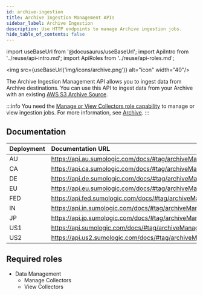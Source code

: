 ```yaml
---
id: archive-ingestion
title: Archive Ingestion Management APIs
sidebar_label: Archive Ingestion
description: Use HTTP endpoints to manage Archive ingestion jobs.
hide_table_of_contents: false
---
```


import useBaseUrl from '@docusaurus/useBaseUrl';
import ApiIntro from '../reuse/api-intro.md';
import ApiRoles from '../reuse/api-roles.md';

<img src={useBaseUrl('img/icons/archive.png')} alt="icon" width="40"/>

The Archive Ingestion Management API allows you to ingest data from Archive destinations. You can use this API to ingest data from your Archive with an existing [AWS S3 Archive Source](/docs/manage/data-archiving/archive#create-an-aws-s3-archivesource).

:::info
You need the [Manage or View Collectors role capability](/docs/manage/users-roles/roles/role-capabilities/#data-management) to manage or view ingestion jobs. For more information, see [Archive](/docs/manage/data-archiving/archive).
:::

## Documentation

<ApiIntro/>

| Deployment | Documentation URL                                         |
|:------------|:-----------------------------------------------------------|
| AU         | https://api.au.sumologic.com/docs/#tag/archiveManagement  |
| CA         | https://api.ca.sumologic.com/docs/#tag/archiveManagement  |
| DE         | https://api.de.sumologic.com/docs/#tag/archiveManagement  |
| EU         | https://api.eu.sumologic.com/docs/#tag/archiveManagement  |
| FED        | https://api.fed.sumologic.com/docs/#tag/archiveManagement |
| IN         | https://api.in.sumologic.com/docs/#tag/archiveManagement  |
| JP         | https://api.jp.sumologic.com/docs/#tag/archiveManagement  |
| US1        | https://api.sumologic.com/docs/#tag/archiveManagement     |
| US2        | https://api.us2.sumologic.com/docs/#tag/archiveManagement |

## Required roles

<ApiRoles/>

* Data Management
    * Manage Collectors
    * View Collectors
